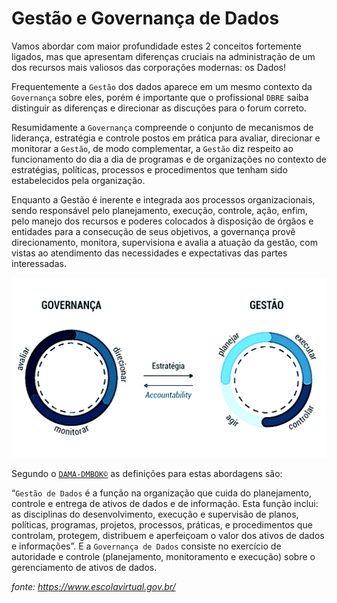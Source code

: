 Gestão e Governança de Dados 
=============================

Vamos abordar com maior profundidade estes 2 conceitos fortemente ligados, mas que apresentam diferenças cruciais na administração de um dos recursos mais valiosos das corporações modernas: os Dados!

Frequentemente a `Gestão` dos dados aparece em um mesmo contexto da `Governança` sobre eles, porém é importante que o profissional `DBRE` saiba distinguir as diferenças e direcionar as discuções para o forum correto.

Resumidamente a `Governança` compreende o conjunto de mecanismos de liderança, estratégia e controle postos em prática para avaliar, direcionar e monitorar a `Gestão`, de modo complementar, a `Gestão` diz respeito ao funcionamento do dia a dia de programas e de organizações no contexto de estratégias, políticas, processos e procedimentos que tenham sido estabelecidos pela organização.

Enquanto a Gestão é inerente e integrada aos processos organizacionais, sendo responsável pelo planejamento, execução, controle, ação, enfim, pelo manejo dos recursos e poderes colocados à disposição de órgãos e entidades para a consecução de seus objetivos, a governança provê direcionamento, monitora, supervisiona e avalia a atuação da gestão, com vistas ao atendimento das necessidades e expectativas das partes interessadas.

![gestaoxgovernanca](images/02-01-01.png)

Segundo o [`DAMA-DMBOK©`](https://www.dama.org/cpages/body-of-knowledge) as definições para estas abordagens são:

“`Gestão de Dados` é a função na organização que cuida do planejamento, controle e entrega de ativos de dados e de informação. Esta função inclui: as disciplinas do desenvolvimento, execução e supervisão de planos, políticas, programas, projetos, processos, práticas, e procedimentos que controlam, protegem, distribuem e aperfeiçoam o valor dos ativos de dados e informações”. E a `Governança de Dados` consiste no exercício de autoridade e controle (planejamento, monitoramento e execução) sobre o gerenciamento de ativos de dados.

_fonte: https://www.escolavirtual.gov.br/_